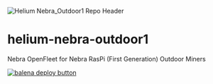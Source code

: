 ![Helium Nebra_Outdoor1 Repo Header](https://cdn.shopify.com/s/files/1/0071/2281/3001/files/Nebra-Github-Repo-Header-Nebra-Outdoor-1.png?v=1687963253)

# helium-nebra-outdoor1
Nebra OpenFleet for Nebra RasPi (First Generation) Outdoor Miners

[![balena deploy button](https://www.balena.io/deploy.svg)](https://dashboard.balena-cloud.com/deploy?repoUrl=https://github.com/NebraLtd/helium-nebra-outdoor1)
